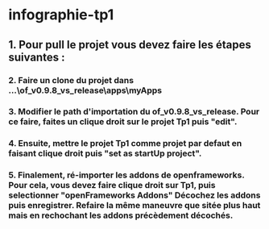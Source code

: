 # infographie-tp1

##  1. Pour pull le projet vous devez faire les étapes suivantes :
### 2. Faire un clone du projet dans ...\of_v0.9.8_vs_release\apps\myApps
### 3. Modifier le path d'importation du of_v0.9.8_vs_release. Pour ce faire, faites un clique droit sur le projet Tp1 puis "edit". 
### 4. Ensuite, mettre le projet Tp1 comme projet par defaut en faisant clique droit puis "set as startUp project".
### 5. Finalement, ré-importer les addons de openframeworks. Pour cela, vous devez faire clique droit sur Tp1, puis selectionner "openFrameworks Addons" Décochez les addons puis enregistrer. Refaire la même maneuvre que sitée plus haut mais en rechochant les addons précèdement décochés.
